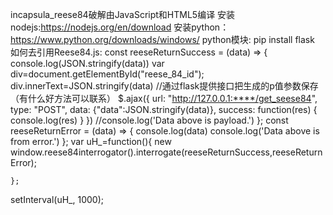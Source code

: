 incapsula_reese84破解由JavaScript和HTML5编译
安装nodejs:https://nodejs.org/en/download
安装python：https://www.python.org/downloads/windows/
python模块:
pip install flask
如何去引用Reese84.js:
const reeseReturnSuccess = (data) => {
        console.log(JSON.stringify(data))
        var div=document.getElementById("reese_84_id");
        div.innerText=JSON.stringify(data)
        //通过flask提供接口把生成的p值参数保存（有什么好方法可以联系）
        $.ajax({
		url: "http://127.0.0.1:****/get_seese84",
		type: "POST",
		data: {"data":JSON.stringify(data)},
		success: function(res) {
			console.log(res)
		}
	})
        //console.log('Data above is payload.')
    };
    const reeseReturnError = (data) => {
        console.log(data)
        console.log('Data above is from error.')
    };
    var uH_=function(){
        new window.reese84interrogator().interrogate(reeseReturnSuccess,reeseReturnError);

    };
  setInterval(uH_, 1000);
